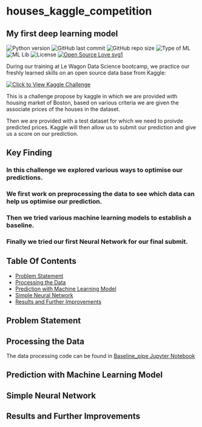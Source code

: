 # houses_kaggle_competition
## My first deep learning model

![Python version](https://img.shields.io/badge/Python%20version-3.10%2B-lightgrey)
![GitHub last commit](https://img.shields.io/github/last-commit/geetakingle/Detecting-Illegal-Fishing)
![GitHub repo size](https://img.shields.io/github/repo-size/geetakingle/Detecting-Illegal-Fishing)
![Type of ML](https://img.shields.io/badge/ML-Supervised%2FSemi--Supervised-red)
![ML Lib](https://img.shields.io/badge/ML%20Lib-scikit--learn-blueviolet)
![License](https://img.shields.io/badge/License-MIT-green)
[![Open Source Love svg1](https://badges.frapsoft.com/os/v1/open-source.svg?v=103)](https://github.com/ellerbrock/open-source-badges/)

During our training at Le Wagon Data Science bootcamp, we practice our freshly learned skills on an open source data base from Kaggle:
![<img src='https://wagon-public-datasets.s3.amazonaws.com/data-science-images/ML/kaggle-batch-challenge.png' width=600>](https://www.kaggle.com/c/house-prices-advanced-regression-techniques/data)



[![Click to View Kaggle Challenge](https://wagon-public-datasets.s3.amazonaws.com/data-science-images/ML/kaggle-batch-challenge.png)](https://www.kaggle.com/c/house-prices-advanced-regression-techniques/data)


This is a challenge propose by kaggle in which we are provided with housing market of Boston, based on various criteria we are given the associate prices of the houses in the dataset.

Then we are provided with a test dataset for which we need to proivde predicted prices. Kaggle will then allow us to submit our prediction and give us a score on our prediction.




## Key Finding

### In this challenge we explored various ways to optimise our predictions.
### We first work on preprocessing the data to see which data can help us optimise our prediction.
### Then we tried various machine learning models to establish a baseline.
### Finally we tried our first Neural Network for our final submit.

## Table Of Contents

 - [Problem Statement](#problem-statement)
 - [Processing the Data](#processing-the-data)
 - [Prediction with Machine Learning Model](#prediction-with-machine-learning-model)
 - [Simple Neural Network](#simple-neural-network)
 - [Results and Further Improvements](#results-and-further-improvements)

 ## Problem Statement


 ## Processing the Data
The data processing code can be found in [Baseline_pipe Jupyter Notebook](https://github.com/pgducray/houses_kaggle_competition/blob/main/Baseline_pipe.ipynb)



 ## Prediction with Machine Learning Model


## Simple Neural Network



## Results and Further Improvements
